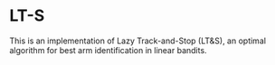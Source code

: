 # LT-S
This is an implementation of Lazy Track-and-Stop (LT&amp;S), an optimal algorithm for best arm identification in linear bandits.  
